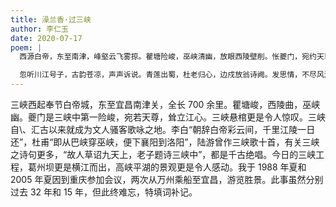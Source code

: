 ```yaml
---
title: 澡兰香·过三峡
author: 李仁玉
date: 2020-07-17
poem: |
  西源白帝，东至南津，峰壑云飞雾掠。瞿塘险峻，巫峡清幽，放眼西陵壁削。怅夔门，宛约天尊，吓回溯江鸿雀。峭壁悬棺，惊叹一船船客。

  忽听川江号子，古韵苍凉，声声诉说。青莲出蜀，杜老归心，边戍放翁诗阙。发思情，不尽风流，都付一江风月。出峽望，葛坝横江，平湖苍阔。
---
```


三峽西起奉节白帝城，东至宜昌南津关，全长 700 余里。瞿塘峻，西陵曲，巫峡幽。夔门是三峡中第一险峻，宛若天尊，耸立江心。三峽悬棺更是令人惊叹。三峡自\、汇古以来就成为文人骚客歌咏之地。李白“朝辞白帝彩云间，千里江陵一日还”，杜甫“即从巴峡穿巫峡，便下襄阳到洛阳”，陆游曾作三峡歌十首，有关三峡之诗句更多，“故人草诏九天上，老子题诗三峡中”，都是千古绝唱。今日的三峡工程，葛州坝更是横江而出，高峡平湖的景观更是令人感动。我于 1988 年夏和 2005 年夏因到重庆参加会议，两次从万州乘船至宜昌，游览胜景。此事虽然分别过去 32 年和 15 年，但此终难忘，特填词补记。
